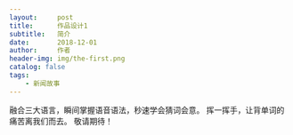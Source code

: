 ```yaml
---
layout:     post
title:      作品设计1
subtitle:   简介
date:       2018-12-01
author:     作者
header-img: img/the-first.png
catalog: false
tags:
    - 新闻故事
---
```



融合三大语言，瞬间掌握语音语法，秒速学会猜词会意。 
挥一挥手，让背单词的痛苦离我们而去。 
敬请期待！
